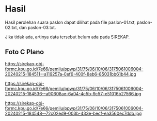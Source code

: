 # Hasil

Hasil perolehan suara paslon dapat dilihat pada file paslon-01.txt, paslon-02.txt, dan paslon-03.txt.

Jika tidak ada, artinya data tersebut belum ada pada SIREKAP.

## Foto C Plano

https://sirekap-obj-formc.kpu.go.id/7e66/pemilu/ppwp/31/75/06/10/06/3175061006004-20240215-184511--a116257a-0ef6-400f-8eb6-85031bb61b44.jpg

https://sirekap-obj-formc.kpu.go.id/7e66/pemilu/ppwp/31/75/06/10/06/3175061006004-20240215-184536--a90608ae-6a04-4c5b-9c57-e51016b27566.jpg

https://sirekap-obj-formc.kpu.go.id/7e66/pemilu/ppwp/31/75/06/10/06/3175061006004-20240215-184548--72c02ed9-003b-433e-becf-ea3560ec7ddb.jpg
